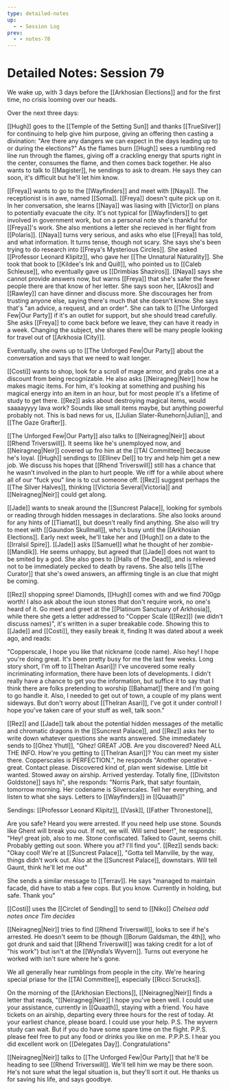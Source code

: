 ```yaml
---
type: detailed-notes
up:
  - - Session Log
prev:
  - - notes-78
---
```


# Detailed Notes: Session 79

We wake up, with 3 days before the [[Arkhosian Elections]] and for the first time, no crisis looming over our heads.

Over the next three days:

[[Hugh]] goes to the [[Temple of the Setting Sun]] and thanks [[TrueSilver]] for continuing to help give him purpose, giving an offering then casting a divination: "Are there any dangers we can expect in the days leading up to or during the elections?" As the flames burn [[Hugh]] sees a rumbling red line run through the flames, giving off a crackling energy that spurts right in the center, consumes the flame, and then comes back together. He also wants to talk to [[Magister]], he sendings to ask to dream. He says they can soon, it's difficult but he'll let him know. 

[[Freya]] wants to go to the [[Wayfinders]] and meet with [[Naya]]. The receptionist is in awe, named [[Soma]]. [[Freya]] doesn't quite pick up on it. In her conversation, she learns [[Naya]] was liasing with [[Victor]] on plans to potentially evacuate the city. It's not typical for [[Wayfinders]] to get involved in government work, but on a personal note she's thankful for [[Freya]]'s work. She also mentions a letter she recieved in her flight from [[Polaris]]. [[Naya]] turns very serious, and asks who else [[Freya]] has told, and what information. It turns tense, though not scary. She says she's been trying to do research into [[Freya's Mysterious Circles]]. She asked [[Professor Leonard Klipitz]], who gave her [[The Unnatural Naturality]]. She took that book to [[Kildee's Ink and Quill]], who pointed us to [[Caleb Schleuse]], who eventually gave us [[Drimbias Shaziros]]. [[Naya]] says she cannot provide answers now, but warns [[Freya]] that she's safer the fewer people there are that know of her letter. She says soon her, [[Akros]] and [[Rawley]] can have dinner and discuss more. She discourages her from trusting anyone else, saying there's much that she doesn't know. She says that's "an advice, a request, and an order". She can talk to [[The Unforged Few|Our Party]] if it's an outlet for support, but she should tread carefully. She asks [[Freya]] to come back before we leave, they can have it ready in a week. Changing the subject, she shares there will be many people looking for travel out of [[Arkhosia (City)]]. 

Eventually, she owns up to [[The Unforged Few|Our Party]] about the conversation and says that we need to wait longer. 

[[Costi]] wants to shop, look for a scroll of mage armor, and grabs one at a discount from being recognizable. He also asks [[Neiragneg|Neir]] how he makes magic items. For him, it's looking at something and pushing his magical energy into an item in an hour, but for most people it's a lifetime of study to get there. [[Rez]] asks about destroying magical items, would saaaayyyy lava work? Sounds like small items maybe, but anything powerful probably not. This is bad news for us, [[Julian Slater-Runehorn|Julian]], and [[The Gaze Grafter]].

[[The Unforged Few|Our Party]] also talks to [[Neiragneg|Neir]] about [[Rhend Triverswill]]. It seems like he's unemployed now, and [[Neiragneg|Neir]] covered up fro him at the [[TAI Committee]] because he's loyal. [[Hugh]] sendings to [[Ellinev Del]] to try and help him get a new job. We discuss his hopes that [[Rhend Triverswill]] still has a chance that he wasn't involved in the plan to hurt people. We riff for a while about where all of our "fuck you" line is to cut someone off. [[Rez]] suggest perhaps the [[The Silver Halves]], thinking [[Victoria Several|Victoria]] and [[Neiragneg|Neir]] could get along. 

[[Jade]] wants to sneak around the [[Suncrest Palace]], looking for symbols or reading through hidden messages in declarations. She also looks around for any hints of [[Tiamat]], but doesn't really find anything. She also will try to meet with [[Gaundon Skullmall]], who's busy until the [[Arkhosian Elections]]. Early next week, he'll take her and [[Hugh]] on a date to the [[Irralsil Spire]]. [[Jade]] asks [[Samuel]] what he thought of her zombie-[[Mandik]]. He seems unhappy, but agreed that [[Jade]] does not want to be smited by a god. She also goes to [[Halls of the Dead]], and is relieved not to be immediately pecked to death by ravens. She also tells [[The Curator]] that she's owed answers, an affirming tingle is an clue that might be coming. 

[[Rez]] shopping spree! Diamonds, [[Hugh]] comes with and we find 700gp worth! I also ask about the ioun stones that don't require work, no one's heard of it. Go meet and greet at the [[Platinum Sanctuary of Arkhosia]], while there she gets a letter addressed to "Copper Scale ([[Rez]]) (we didn't discuss names)", it's written in a super breakable code. Showing this to [[Jade]] and [[Costi]], they easily break it, finding It was dated about a week ago, and reads:

"Copperscale, I hope you like that nickname (code name). Also hey! I hope you're doing great. It's been pretty busy for me the last few weeks. Long story short, I'm off to [[Thelran Asari]]! I've uncovered some really incriminating information, there have been lots of developments. I didn't really have a chance to get you the information, but suffice it to say that I think there are folks pretending to worship [[Bahamat]] there and I'm going to go handle it. Also, I needed to get out of town, a couple of my plans went sideways. But don't worry about [[Thelran Asari]], I've got it under control! I hope you've taken care of your stuff as well, talk soon."

[[Rez]] and [[Jade]] talk about the potential hidden messages of the metallic and chromatic dragons in the [[Suncrest Palace]], and [[Rez]] asks her to write down whatever questions she wants answered. She immediately sends to [[Ghez Yhutl]], "Ghez! GREAT JOB. Are you discovered? Need ALL THE INFO. How're you getting to [[Thelran Asari]]? You can meet my sister there. Copperscales is PERFECTION.", he responds "Another operative - great. Contact please. Discovered kind of, plan went sidewise. Little bit wanted. Stowed away on airship. Arrived yesterday. Totally fine, [[Divitston Goldstone]] says hi", she responds: "Norris Park, that satyr fountain, tomorrow morning. Her codename is Silverscales. Tell her everything, and listen to what she says. Letters to [[Wayfinders]] in [[Quaath]]"

Sendings: [[Professor Leonard Klipitz]], [[Vask]], [[Father Thronestone]], 

Are you safe? Heard you were arrested. If you need help use stone. Sounds like Ghent will break you out. If not, we will. Will send beer!", he responds: "Hey! great job, also to me. Stone confiscated. Talked to Gaunt, seems chill. Probably getting out soon. Where you at? I'll find you". [[Rez]] sends back: "Okay cool! We're at [[Suncrest Palace]], "Gotta tell Manville, by the way, things didn't work out. Also at the [[Suncrest Palace]], downstairs. Will tell Gaunt, think he'll let me out"

She sends a similar message to [[Terrav]]. He says "managed to maintain facade, did have to stab a few cops. But you know. Currently in holding, but safe. Thank you"

[[Costi]] uses the [[Circlet of Sending]] to send to [[Niko]] *Chelsea add notes once Tim decides*

[[Neiragneg|Neir]] tries to find [[Rhend Triverswill]], looks to see if he's arrested. He doesn't seem to be (though [[Borum Galdsman, the 4th]], who got drunk and said that [[Rhend Triverswill]] was taking credit for a lot of "his work") but isn't at the [[Wyndla’s Wyvern]]. Turns out everyone he worked with isn't sure where he's gone. 

We all generally hear rumblings from people in the city. We're hearing special priase for the [[TAI Committee]], especially [[Ricci Scrucks]]. 

On the morning of the [[Arkhosian Elections]], [[Neiragneg|Neir]] finds a letter that reads, "[[Neiragneg|Neir]] I hope you've been well. I could use your assistance, currently in [[Quaath]], staying with a friend. You have tickets on an airship, departing every three hours for the rest of today. At your earliest chance, please board. I could use your help. P.S. The wyvern study can wait. But if you do have some spare time on the flight. P.P.S. please feel free to put any food or drinks you like on me. P.P.P.S. I hear you did excellent work on [[Delegates Day]]. Congratulations" 

[[Neiragneg|Neir]] talks to [[The Unforged Few|Our Party]] that he'll be heading to see [[Rhend Triverswill]]. We'll tell him we may be there soon. He's not sure what the legal situation is, but they'll sort it out. He thanks us for saving his life, and says goodbye. 
